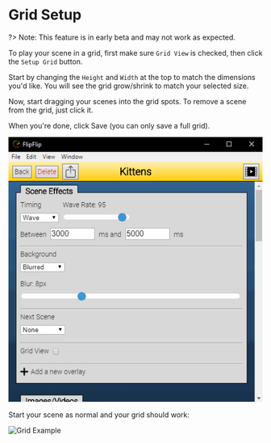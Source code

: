# Grid Setup

?> Note: This feature is in early beta and may not work as expected.

To play your scene in a grid, first make sure `Grid View` is checked, then click the `Setup Grid` button.

Start by changing the `Height` and `Width` at the top to match the dimensions you'd like. You will see the grid 
grow/shrink to match your selected size.

Now, start dragging your scenes into the grid spots. To remove a scene from the grid, just click it.

When you're done, click Save (you can only save a full grid).

<img src="doc_images/grid_setup_ex.gif" alt="Grid Setup Example">

Start your scene as normal and your grid should work:

<img src="doc_images/grid_ex.gif" alt="Grid Example"> 